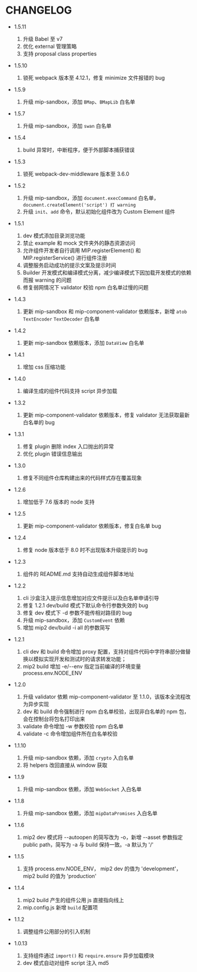 # CHANGELOG

- 1.5.11
    1. 升级 Babel 至 v7
    2. 优化 external 管理策略
    3. 支持 proposal class properties

- 1.5.10
    1. 锁死 webpack 版本至 4.12.1，修复 minimize 文件报错的 bug

- 1.5.9
    1. 升级 mip-sandbox，添加 `BMap`、`BMapLib` 白名单

- 1.5.7
    1. 升级 mip-sandbox，添加 `swan` 白名单

- 1.5.4
    1. build 异常时，中断程序，便于外部脚本捕获错误

- 1.5.3
    1. 锁死 webpack-dev-middleware 版本至 3.6.0

- 1.5.2
    1. 升级 mip-sandbox，添加 `document.execCommand` 白名单，`document.createElement('script') 打 warning`
    2. 升级 `init`、`add` 命令，默认初始化组件改为 Custom Element 组件

- 1.5.1
    1. dev 模式添加目录浏览功能
    2. 禁止 example 和 mock 文件夹外的静态资源访问
    3. 允许组件开发者自行调用 MIP.registerElement() 和 MIP.registerService() 进行组件注册
    4. 调整服务启动成功的提示文案及提示时间
    5. Builder 开发模式和编译模式分离，减少编译模式下因加载开发模式的依赖而报 warning 的问题
    6. 修复弱网情况下 validator 校验 npm 白名单过慢的问题

- 1.4.3
    1. 更新 mip-sandbox 和 mip-component-validator 依赖版本，新增 `atob` `TextEncoder` `TextDecoder` 白名单

- 1.4.2
    1. 更新 mip-sandbox 依赖版本，添加 `DataView` 白名单

- 1.4.1
    1. 增加 css 压缩功能

- 1.4.0
    1. 编译生成的组件代码支持 script 异步加载
- 1.3.2
    1. 更新 mip-component-validator 依赖版本，修复 validator 无法获取最新白名单的 bug
- 1.3.1
    1. 修复 plugin 删除 index 入口抛出的异常
    2. 优化 plugin 错误信息输出
- 1.3.0
    1. 修复不同组件仓库构建出来的代码样式存在覆盖现象
- 1.2.6
    1. 增加低于 7.6 版本的 node 支持
- 1.2.5
    1. 更新 mip-component-validator 依赖版本，修复白名单 bug
- 1.2.4
    1. 修复 node 版本低于 8.0 时不出现版本升级提示的 bug
- 1.2.3
    1. 组件的 README.md 支持自动生成组件脚本地址
- 1.2.2
    1. cli 沙盒注入提示信息增加对应文件提示以及白名单申请引导
    2. 修复 1.2.1 dev/build 模式下默认命令行参数失效的 bug
    3. 修复 dev 模式下 -d 参数不能传相对路径的 bug
    4. 升级 mip-sandbox，添加 `CustomEvent` 依赖
    5. 增加 mip2 dev/build -i all 的参数简写

- 1.2.1
    1. cli dev 和 build 命令增加 proxy 配置，支持对组件代码中字符串部分做替换以模拟实现开发和测试时的请求转发功能；
    2. mip2 build 增加 -e/--env 指定当前编译的环境变量 process.env.NODE_ENV

- 1.2.0
    1. 升级 validator 依赖 mip-component-validator 至 1.1.0，该版本全流程改为异步实现
    2. dev 和 build 命令强制进行 npm 白名单校验，出现非白名单的 npm 包，会在控制台将包名打印出来
    3. validate 命令增加 -w 参数校验 npm 白名单
    4. validate -c 命令增加组件所在白名单校验

- 1.1.10
    1. 升级 mip-sandbox 依赖，添加 `crypto` 入白名单
    2. 将 helpers 改回直接从 window 获取

- 1.1.9
    1. 升级 mip-sandbox 依赖，添加 `WebSocket` 入白名单

- 1.1.8
    1. 升级 mip-sandbox 依赖，添加 `mipDataPromises` 入白名单

- 1.1.6
    1. mip2 dev 模式将 --autoopen 的简写改为 -o，新增 --asset 参数指定 public path，简写为 -a 与 build 保持一致。-a 默认为 '/'

- 1.1.5
    1. 支持 process.env.NODE_ENV， mip2 dev 的值为 'development'，mip2 build 的值为 'production'

- 1.1.4
    1. mip2 build 产生的组件公用 js 直接指向线上
    2. mip.config.js 新增 `build` 配置项

- 1.1.2
    1. 调整组件公用部分的引入机制

- 1.0.13
    1. 支持组件通过 `import()` 和 `require.ensure` 异步加载模块
    2. dev 模式自动对组件 script 注入 md5

